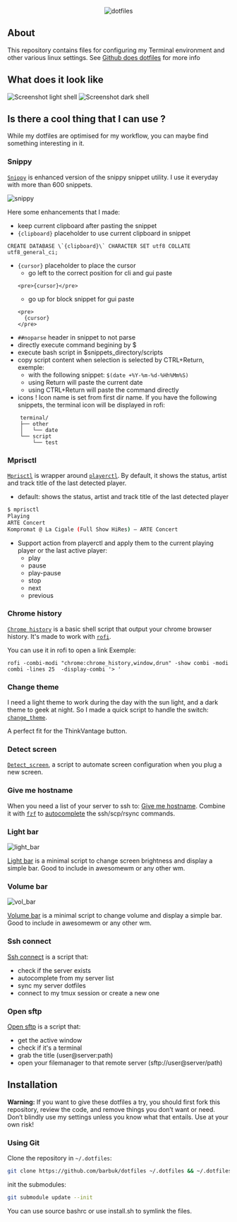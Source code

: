 <p align="center" >
    <img src="img/header.png" alt="dotfiles" title="dotfiles">
</p>

## About

This repository contains files for configuring my Terminal environment and other various linux settings. See [Github does dotfiles](https://dotfiles.github.io) for more info

## What does it look like

![Screenshot light shell](img/term_light.png)
![Screenshot dark shell](img/term_dark.png)

## Is there a cool thing that I can use ?

While my dotfiles are optimised for my workflow, you can maybe find something interesting in it.

### Snippy

[`Snippy`](https://github.com/BarbUk/snippy) is enhanced version of the snippy snippet utility.
I use it everyday with more than 600 snippets.

![snippy](img/snippy.png)

Here some enhancements that I made:
* keep current clipboard after pasting the snippet
* `{clipboard}` placeholder to use current clipboard in snippet
```
CREATE DATABASE \`{clipboard}\` CHARACTER SET utf8 COLLATE utf8_general_ci;
```
* `{cursor}` placeholder to place the cursor
  * go left to the correct position for cli and gui paste
  ```
  <pre>{cursor}</pre>
  ```
  * go up for block snippet for gui paste
  ```
  <pre>
    {cursor}
  </pre>
  ```
* `##noparse` header in snippet to not parse
* directly execute command begining by $
* execute bash script in $snippets_directory/scripts
* copy script content when selection is selected by CTRL+Return, exemple:
  - with the following snippet: `$(date +%Y-%m-%d-%Hh%Mm%S)`
  - using Return will paste the current date
  - using CTRL+Return will paste the command directly
* icons ! Icon name is set from first dir name. If you have the following snippets, the terminal icon will be displayed in rofi:
```
    terminal/
    ├── other
    │   └── date
    └── script
        └── test
```

### Mprisctl

[`Mprisctl`](https://github.com/BarbUk/dotfiles/blob/master/bin/mprisctl) is wrapper around [`playerctl`](https://github.com/altdesktop/playerctl). By default, it shows the status, artist and track title of the last detected player.

* default: shows the status, artist and track title of the last detected player
```bash
$ mprisctl 
Playing
ARTE Concert
Kompromat @ La Cigale (Full Show HiRes) – ARTE Concert
```
* Support action from playerctl and apply them to the current playing player or the last active player:
  - play      
  - pause     
  - play-pause
  - stop      
  - next      
  - previous  

### Chrome history

[`Chrome history`](https://github.com/BarbUk/dotfiles/blob/master/bin/chrome_history) is a basic shell script that output your chrome browser history. It's made to work with [`rofi`](https://github.com/DaveDavenport/rofi).

You can use it in rofi to open a link
Exemple:
```
rofi -combi-modi "chrome:chrome_history,window,drun" -show combi -modi combi -lines 25  -display-combi '> '
```

### Change theme

I need a light theme to work during the day with the sun light, and a dark theme to geek at night. So I made a quick script to handle the switch: [`change_theme`](https://github.com/BarbUk/dotfiles/blob/master/bin/change_theme).

A perfect fit for the ThinkVantage button.

### Detect screen

[`Detect_screen`](https://github.com/BarbUk/dotfiles/blob/master/bin/detect_screen), a script to automate screen configuration when you plug a new screen.

### Give me hostname

When you need a list of your server to ssh to: [Give me hostname](https://github.com/BarbUk/dotfiles/blob/master/bin/give_me_hostname). Combine it with [`fzf`](https://github.com/junegunn/fzf) to [autocomplete](https://github.com/BarbUk/dotfiles/blob/master/shell/completion) the ssh/scp/rsync commands.

### Light bar

![light_bar](img/light_bar.png)

[Light bar](https://github.com/BarbUk/dotfiles/blob/master/bin/light_bar) is a minimal script to change screen brightness and display a simple bar. Good to include in awesomewm or any other wm.

### Volume bar

![vol_bar](img/vol_bar.png)

[Volume bar](https://github.com/BarbUk/dotfiles/blob/master/bin/vol_bar) is a minimal script to change volume and display a simple bar. Good to include in awesomewm or any other wm.

### Ssh connect
[Ssh connect](https://github.com/BarbUk/dotfiles/blob/master/bin/ssh_connect) is a script that:
 * check if the server exists
 * autocomplete from my server list
 * sync my server dotfiles
 * connect to my tmux session or create a new one

### Open sftp
[Open sftp](https://github.com/BarbUk/dotfiles/blob/master/bin/open_sftp) is a script that:
 * get the active window
 * check if it's a terminal
 * grab the title (user@server:path)
 * open your filemanager to that remote server (sftp://user@server/path)

## Installation

**Warning:** If you want to give these dotfiles a try, you should first fork this repository, review the code, and remove things you don’t want or need. Don’t blindly use my settings unless you know what that entails. Use at your own risk!

### Using Git

Clone the repository in `~/.dotfiles`:

```bash
git clone https://github.com/barbuk/dotfiles ~/.dotfiles && ~/.dotfiles
```
init the submodules:

```bash
git submodule update --init
```

You can use source bashrc or use install.sh to symlink the files.
